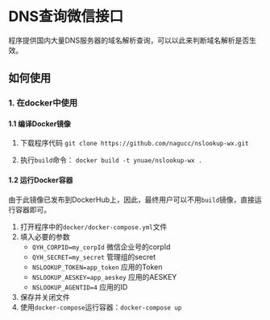 # DNS查询微信接口
程序提供国内大量DNS服务器的域名解析查询，可以以此来判断域名解析是否生效。

## 如何使用

### 1. 在docker中使用

#### 1.1 编译Docker镜像

1. 下载程序代码
	`git clone https://github.com/nagucc/nslookup-wx.git`
	
2. 执行`build`命令：
	`docker build -t ynuae/nslookup-wx .`
	
#### 1.2 运行Docker容器

由于此镜像已发布到DockerHub上，因此，最终用户可以不用`build`镜像，直接运行容器即可。

1. 打开程序中的`docker/docker-compose.yml`文件
2. 填入必要的参数
	- `QYH_CORPID=my_corpId` 微信企业号的corpId
    - `QYH_SECRET=my_secret` 管理组的secret
    - `NSLOOKUP_TOKEN=app_token` 应用的Token
    - `NSLOOKUP_AESKEY=app_aeskey` 应用的AESKEY
    - `NSLOOKUP_AGENTID=4` 应用的ID
3. 保存并关闭文件
4. 使用`docker-compose`运行容器：`docker-compose up`